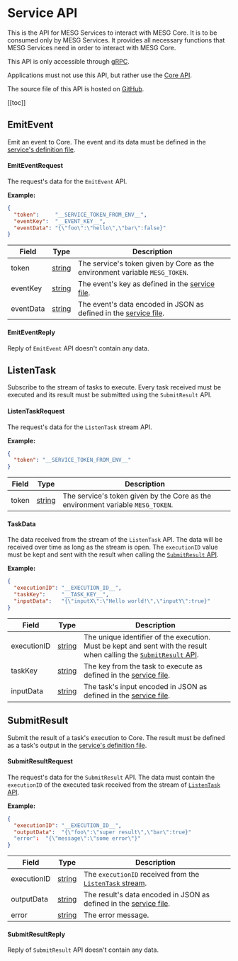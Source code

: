 




# Service API
<!--
DO NOT EDIT
This file is generated using the ./scripts/build-proto.sh scripts
Please update the Service file
-->

This is the API for MESG Services to interact with MESG Core.
It is to be consumed only by MESG Services.
It provides all necessary functions that MESG Services need in order to interact with MESG Core.

This API is only accessible through [gRPC](https://grpc.io/).

Applications must not use this API, but rather use the [Core API](./core.md).

The source file of this API is hosted on [GitHub](https://github.com/mesg-foundation/core/blob/master/protobuf/serviceapi/api.proto).

[[toc]]


## EmitEvent

Emit an event to Core.
The event and its data must be defined in the [service's definition file](../guide/service/service-file.md).

<tabs>
<tab title="Request">





#### EmitEventRequest
The request's data for the `EmitEvent` API.

**Example:**
```json
{
  "token":     "__SERVICE_TOKEN_FROM_ENV__",
  "eventKey":  "__EVENT_KEY__",
  "eventData": "{\"foo\":\"hello\",\"bar\":false}"
}
```


| Field | Type | Description |
| ----- | ---- | ----------- |
| token | [string](#string) | The service's token given by Core as the environment variable `MESG_TOKEN`. |
| eventKey | [string](#string) | The event's key as defined in the [service file](../guide/service/service-file.md). |
| eventData | [string](#string) | The event's data encoded in JSON as defined in the [service file](../guide/service/service-file.md). |













</tab>

<tab title="Reply">



#### EmitEventReply
Reply of `EmitEvent` API doesn't contain any data.















</tab>
</tabs>

## ListenTask

Subscribe to the stream of tasks to execute.
Every task received must be executed and its result must be submitted using the `SubmitResult` API.

<tabs>
<tab title="Request">







#### ListenTaskRequest
The request's data for the `ListenTask` stream API.

**Example:**
```json
{
  "token": "__SERVICE_TOKEN_FROM_ENV__"
}
```


| Field | Type | Description |
| ----- | ---- | ----------- |
| token | [string](#string) | The service's token given by the Core as the environment variable `MESG_TOKEN`. |











</tab>

<tab title="Reply">













#### TaskData
The data received from the stream of the `ListenTask` API.
The data will be received over time as long as the stream is open.
The `executionID` value must be kept and sent with the result when calling the [`SubmitResult` API](#submitresult).

**Example:**
```json
{
  "executionID": "__EXECUTION_ID__",
  "taskKey":     "__TASK_KEY__",
  "inputData":   "{\"inputX\":\"Hello world!\",\"inputY\":true}"
}
```


| Field | Type | Description |
| ----- | ---- | ----------- |
| executionID | [string](#string) | The unique identifier of the execution. Must be kept and sent with the result when calling the [`SubmitResult` API](#submitresult). |
| taskKey | [string](#string) | The key from the task to execute as defined in the [service file](../guide/service/service-file.md). |
| inputData | [string](#string) | The task's input encoded in JSON as defined in the [service file](../guide/service/service-file.md). |





</tab>
</tabs>

## SubmitResult

Submit the result of a task's execution to Core.
The result must be defined as a task's output in the [service's definition file](../guide/service/service-file.md).

<tabs>
<tab title="Request">











#### SubmitResultRequest
The request's data for the `SubmitResult` API.
The data must contain the `executionID` of the executed task received from the stream of [`ListenTask` API](#listentask).

**Example:**
```json
{
  "executionID": "__EXECUTION_ID__",
  "outputData":  "{\"foo\":\"super result\",\"bar\":true}"
  "error":  "{\"message\":\"some error\"}"
}
```


| Field | Type | Description |
| ----- | ---- | ----------- |
| executionID | [string](#string) | The `executionID` received from the [`ListenTask` stream](#listentask). |
| outputData | [string](#string) | The result's data encoded in JSON as defined in the [service file](../guide/service/service-file.md). |
| error | [string](#string) | The error message. |







</tab>

<tab title="Reply">









#### SubmitResultReply
Reply of `SubmitResult` API doesn't contain any data.









</tab>
</tabs>



